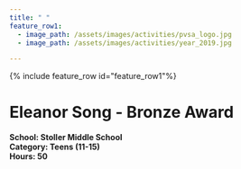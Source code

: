 ```yaml
---
title: " "
feature_row1:
  - image_path: /assets/images/activities/pvsa_logo.jpg
  - image_path: /assets/images/activities/year_2019.jpg

---
```


{% include feature_row id="feature_row1"%}

# Eleanor Song - Bronze Award 

**School: Stoller Middle School**  
**Category: Teens (11-15)**  
**Hours: 50**  
